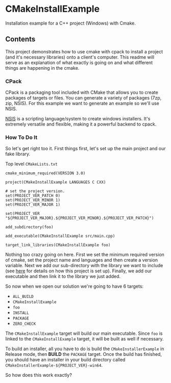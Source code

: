 # CMakeInstallExample
Installation example for a C++ project (Windows) with Cmake.

## Contents
This project demonstrates how to use cmake with cpack to install a project (and it's necessary libraries) onto a client's computer. This readme will serve as an explanation of what exactly is going on and what different things are happening in the cmake. 

### CPack
CPack is a packaging tool included with CMake that allows you to create packages of targets or files. You can generate a variety of packages (7zp, zip, NSIS). For this example we want to generate an example so we'll use NSIS.

[NSIS](http://nsis.sourceforge.net/Main_Page) is a scripting language/system to create windows installers. It's extremely versatile and flexible, making it a powerful backend to cpack. 

### How To Do It
So let's get right too it. First things first, let's set up the main project and our fake library.

Top level `CMakeLists.txt`

    cmake_minimum_required(VERSION 3.0)
    
    project(CMakeInstallExample LANGUAGES C CXX)
    
    # set the project version. 
    set(PROJECT_VER_PATCH 0)
    set(PROJECT_VER_MINOR 1)
    set(PROJECT_VER_MAJOR 1)
    
    set(PROJECT_VER "${PROJECT_VER_MAJOR}.${PROJECT_VER_MINOR}.${PROJECT_VER_PATCH}")
    
    add_subdirectory(foo)
    
    add_executable(CMakeInstallExample src/main.cpp)
    
    target_link_libraries(CMakeInstallExample foo)

Nothing too crazy going on here. First we set the minimum required version of cmake, set the project name and languages and then create a version variable. Next we add our sub-directory with the library we want to include (see [here](https://rix0r.nl/blog/2015/08/13/cmake-guide/) for details on how this project is set up). Finally, we add our executable and then link it to the library we just added. 

So now when we open our solution we're going to have 6 targets:

* `ALL_BUILD`
* `CMakeInstallExample`
* `foo`
* `INSTALL`
* `PACKAGE`
* `ZERO_CHECK`

The `CMakeInstallExample` target will build our main executable. Since `foo` is linked to the `CMakeInstallExample` target, it will be built as well if necessary.

To build an installer, all you have to do is build the `CMakeInstallerExample` in Release mode, then **BUILD** the `PACKAGE` target. Once the build has finished, you should have an installer in your build directory called `CMakeInstallerExample-${PROJECT_VER}-win64`.

So how does this work exactly?


